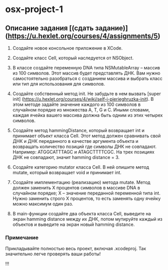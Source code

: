 osx-project-1
=============

## Описание задания [(сдать задание)] (https://u.hexlet.org/courses/4/assignments/5)

1. Создайте новое консольное приложение в XCode.

2. Создайте класс Cell, который наследуется от NSObject.

3. В классе создайте переменную DNA типа NSMutableArray – массив из 100 символов. Этот массив будет представлять ДНК. Вам нужно самостоятельно разобраться с созданием массива и выбрать класс или тип для использования для символов.

4. Создайте собственный метод init. Не забудьте в нем вызвать [super init] (https://u.hexlet.org/courses/4/wiki/self-i-pierieghruzka-init). В этом методе задайте значение каждого из 100 символов в случайном порядке из множества A, T, G и С. Иными словами, каждая ячейка вашего массива должна быть одним из этих четырех символов.

5. Создайте метод hammingDistance, который возвращает int и принимает объект класса Cell. Этот метод должен сравнивать свой ДНК и ДНК переданного в качестве аргумента объекта и возвращать количество позиций где символы ДНК не совпадают. Например: ATGGCATTTAGC и ATAGCTTTTCGC. На трех позициях ДНК не совпадают, значит hamming distance = 3. 

6. Создайте категорию mutator класса Cell. В ней опишите метод mutate, который возвращает void и принимает int.

7. Создайте имплементацию (реализацию) метода mutate. Метод должен заменить X процентов символов в массиве DNA в случайном порядке; Х – значение переданной переменной типа int. Нужно заменить строго Х процентов, то есть заменять одну ячейку можно максимум один раз.

8. В main-функции создайте два объекта класса Cell, выведите на экран hamming distance между их ДНК, потом мутируйте каждый из объектов и выведите на экран новый hamming distance.

### Примечание
Прикладывайте полностью весь проект, включая .xcodeproj. Так значительно легче проверять ваши работы! 

!!!
